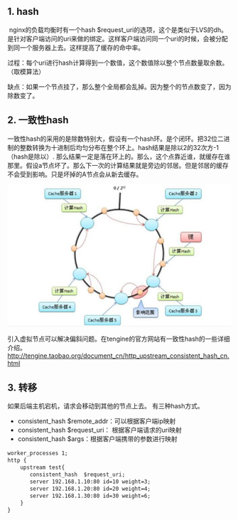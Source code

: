 ## 1. hash

​    nginx的负载均衡时有一个hash $request_uri的选项，这个是类似于LVS的dh。是针对客户端访问的uri来做的绑定。这样客户端访问同一个uri的时候，会被分配到同一个服务器上去。这样提高了缓存的命中率。

​        过程：每个uri进行hash计算得到一个数值，这个数值除以整个节点数量取余数。（取模算法）

​    缺点：如果一个节点挂了，那么整个全局都会乱掉。因为整个的节点数变了，因为除数变了。

## 2. 一致性hash

​    一致性hash的采用的是除数特别大，假设有一个hash环。是个闭环。把32位二进制的整数转换为十进制后均匀分布在整个环上。hash结果是除以2的32次方-1（hash是除以）. 那么结果一定是落在环上的。那么，这个点靠近谁，就缓存在谁那里。假设a节点坏了。那么下一次的计算结果就是旁边的邻居。但是邻居的缓存不会受到影响。只是坏掉的A节点会从新去缓存。

![image-20220217153158818](nginx_hash.assets/image-20220217153158818.png)

引入虚拟节点可以解决偏斜问题。在tengine的官方网站有一致性hash的一些详细介绍。 http://tengine.taobao.org/document_cn/http_upstream_consistent_hash_cn.html

## 3. 转移

如果后端主机宕机，请求会移动到其他的节点上去。 有三种hash方式。

- consistent_hash $remote_addr：可以根据客户端ip映射
- consistent_hash $request_uri： 根据客户端请求的uri映射
- consistent_hash $args：根据客户端携带的参数进行映射

```
worker_processes 1;
http {
    upstream test{
       consistent_hash  $request_uri;
       server 192.168.1.10:80 id=10 weight=3;
       server 192.168.1.20:80 id=20 weight=4;
       server 192.168.1.30:80 id=30 weight=6;    
    }
}
```